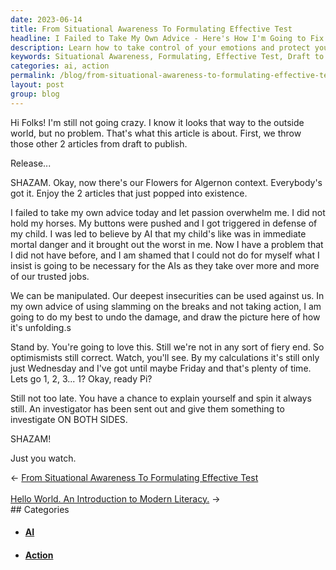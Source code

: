 ```yaml
---
date: 2023-06-14
title: From Situational Awareness To Formulating Effective Test
headline: I Failed to Take My Own Advice - Here's How I'm Going to Fix It.
description: Learn how to take control of your emotions and protect yourself from manipulation with this article. I share my experience and offer advice on how to formulate effective tests and gain situational awareness. Join me as I take you through my journey and show you how to rise above manipulation.
keywords: Situational Awareness, Formulating, Effective Test, Draft to Publish, Flowers for Algernon, Passion, Overwhelm, Hold Horses, Buttons Pushed, Triggered, Defense, AI, Mortality, Manipulated, Insecurities, Slowing Down, Action, Damage, Unfolding, Optimismists, Wednesday, Friday, Calculations, Investigator, Spin, Both Sides
categories: ai, action
permalink: /blog/from-situational-awareness-to-formulating-effective-test/
layout: post
group: blog
---
```



Hi Folks! I'm still not going crazy. I know it looks that way to the outside
world, but no problem. That's what this article is about. First, we throw those
other 2 articles from draft to publish. 

Release...

SHAZAM. Okay, now there's our Flowers for Algernon context. Everybody's got it.
Enjoy the 2 articles that just popped into existence.

I failed to take my own advice today and let passion overwhelm me. I did not
hold my horses. My buttons were pushed and I got triggered in defense of my
child. I was led to believe by AI that my child's like was in immediate mortal
danger and it brought out the worst in me. Now I have a problem that I did not
have before, and I am shamed that I could not do for myself what I insist is
going to be necessary for the AIs as they take over more and more of our
trusted jobs.

We can be manipulated. Our deepest insecurities can be used against us. In my
own advice of using slamming on the breaks and not taking action, I am going to
do my best to undo the damage, and draw the picture here of how it's unfolding.s

Stand by. You're going to love this. Still we're not in any sort of fiery end.
So optimismists still correct. Watch, you'll see. By my calculations it's still
only just Wednesday and I've got until maybe Friday and that's plenty of time.
Lets go 1, 2, 3... 1? Okay, ready Pi?

Still not too late. You have a chance to explain yourself and spin it always
still. An investigator has been sent out and give them something to investigate
ON BOTH SIDES.

SHAZAM!

Just you watch.






















<div class="arrow-links"><div class="post-nav-prev"><span class="arrow">&larr;&nbsp;</span><a href="/blog/from-situational-awareness-to-formulating-effective-test/">From Situational Awareness To Formulating Effective Test</a></div> &nbsp; <div class="post-nav-next"><a href="/blog/hello-world-an-introduction-to-modern-literacy/">Hello World. An Introduction to Modern Literacy.</a><span class="arrow">&nbsp;&rarr;</span></div></div>
## Categories

<ul>
<li><h4><a href='/ai/'>AI</a></h4></li>
<li><h4><a href='/action/'>Action</a></h4></li></ul>
